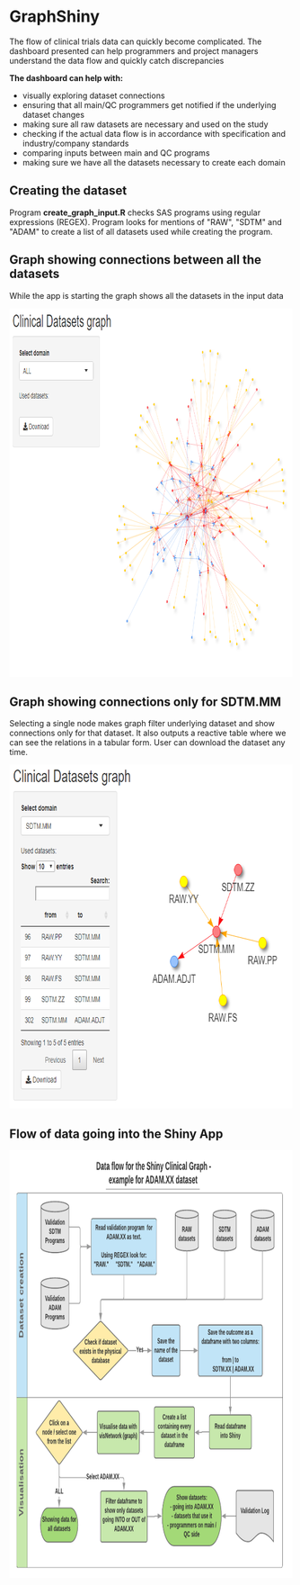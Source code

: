 # GraphShiny

The flow of clinical trials data can quickly become complicated. The dashboard presented can help programmers and project managers understand the data flow and quickly catch discrepancies

**The dashboard can help with:**
- visually exploring dataset connections  
- ensuring that all main/QC programmers get notified if the underlying dataset changes  
- making sure all raw datasets are necessary and used on the study  
- checking if the actual data flow is in accordance with specification and industry/company standards
- comparing inputs between main and QC programs  
- making sure we have all the datasets necessary to create each domain
  

## Creating the dataset

Program **create_graph_input.R** checks SAS programs using regular expressions (REGEX). Program looks for mentions of "RAW", "SDTM" and "ADAM" to create a list of all datasets used while creating the program. 

## Graph showing connections between all the datasets

While the app is starting the graph shows all the datasets in the input data

<img  width="885" height="655" src="https://github.com/mbalcerzak/GraphShiny/blob/master/img/shiny_graph.png">

## Graph showing connections only for SDTM.MM

Selecting a single node makes graph filter underlying dataset and show connections only for that dataset. It also outputs a reactive table where we can see the relations in a tabular form. User can download the dataset any time.

<img  width="743" height="611" src="https://github.com/mbalcerzak/GraphShiny/blob/master/img/shiny_graph_mm.png">


## Flow of data going into the Shiny App

<img  width="920" height="760" src="https://github.com/mbalcerzak/GraphShiny/blob/master/img/data_flow.png">
